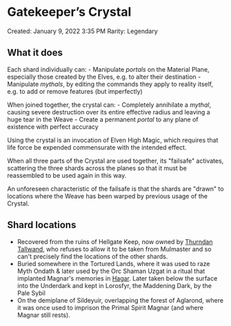 # Gatekeeper’s Crystal

Created: January 9, 2022 3:35 PM
Rarity: Legendary

## What it does
Each shard individually can:
	- Manipulate _portals_ on the Material Plane, especially those created by the Elves, e.g. to alter their destination
	- Manipulate  _mythals_, by editing the commands they apply to reality itself, e.g. to add or remove features (but imperfectly)

When joined together, the crystal can:
	- Completely annihilate a _mythal_, causing severe destruction over its entire effective radius and leaving a huge tear in the Weave
	- Create a permanent _portal_ to any plane of existence with perfect accuracy

Using the crystal is an invocation of Elven High Magic, which requires that life force be expended commensurate with the intended effect.

When all three parts of the Crystal are used together, its "failsafe" activates, scattering the three shards across the planes so that it must be reassembled to be used again in this way.

An unforeseen characteristic of the failsafe is that the shards are "drawn" to locations where the Weave has been warped by previous usage of the Crystal.

## Shard locations

- Recovered from the ruins of Hellgate Keep, now owned by [Thurndan Tallwand](../../Characters/Thurndan%20Tallwand/%21index.md), who refuses to allow it to be taken from Mulmaster and so can't precisely find the locations of the other shards.
- Buried somewhere in the Tortured Lands, where it was used to raze Myth Ondath & later used by the Orc Shaman Uzgat in a ritual that implanted Magnar's memories in [Hagar](../../pcs/hagar-bloodrop.md). Later taken below the surface into the Underdark and kept in Lorosfyr, the Maddening Dark, by the Pale Sybil
- On the demiplane of Sildeyuir, overlapping the forest of Aglarond, where it was once used to imprison the Primal Spirit Magnar (and where Magnar still rests).